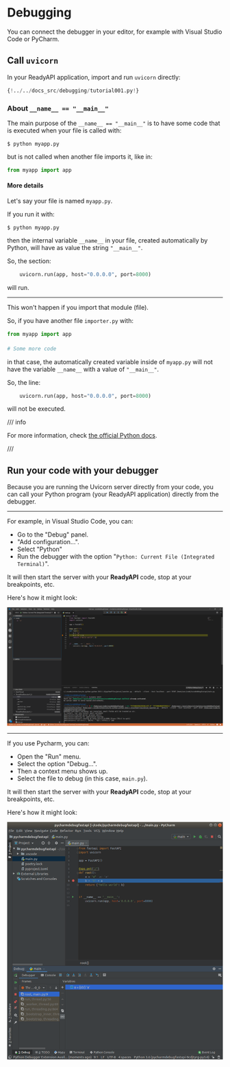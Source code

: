 # Debugging

You can connect the debugger in your editor, for example with Visual Studio Code or PyCharm.

## Call `uvicorn`

In your ReadyAPI application, import and run `uvicorn` directly:

```Python hl_lines="1  15"
{!../../docs_src/debugging/tutorial001.py!}
```

### About `__name__ == "__main__"`

The main purpose of the `__name__ == "__main__"` is to have some code that is executed when your file is called with:

<div class="termy">

```console
$ python myapp.py
```

</div>

but is not called when another file imports it, like in:

```Python
from myapp import app
```

#### More details

Let's say your file is named `myapp.py`.

If you run it with:

<div class="termy">

```console
$ python myapp.py
```

</div>

then the internal variable `__name__` in your file, created automatically by Python, will have as value the string `"__main__"`.

So, the section:

```Python
    uvicorn.run(app, host="0.0.0.0", port=8000)
```

will run.

---

This won't happen if you import that module (file).

So, if you have another file `importer.py` with:

```Python
from myapp import app

# Some more code
```

in that case, the automatically created variable inside of `myapp.py` will not have the variable `__name__` with a value of `"__main__"`.

So, the line:

```Python
    uvicorn.run(app, host="0.0.0.0", port=8000)
```

will not be executed.

/// info

For more information, check <a href="https://docs.python.org/3/library/__main__.html" class="external-link" target="_blank">the official Python docs</a>.

///

## Run your code with your debugger

Because you are running the Uvicorn server directly from your code, you can call your Python program (your ReadyAPI application) directly from the debugger.

---

For example, in Visual Studio Code, you can:

- Go to the "Debug" panel.
- "Add configuration...".
- Select "Python"
- Run the debugger with the option "`Python: Current File (Integrated Terminal)`".

It will then start the server with your **ReadyAPI** code, stop at your breakpoints, etc.

Here's how it might look:

<img src="/img/tutorial/debugging/image01.png">

---

If you use Pycharm, you can:

- Open the "Run" menu.
- Select the option "Debug...".
- Then a context menu shows up.
- Select the file to debug (in this case, `main.py`).

It will then start the server with your **ReadyAPI** code, stop at your breakpoints, etc.

Here's how it might look:

<img src="/img/tutorial/debugging/image02.png">
